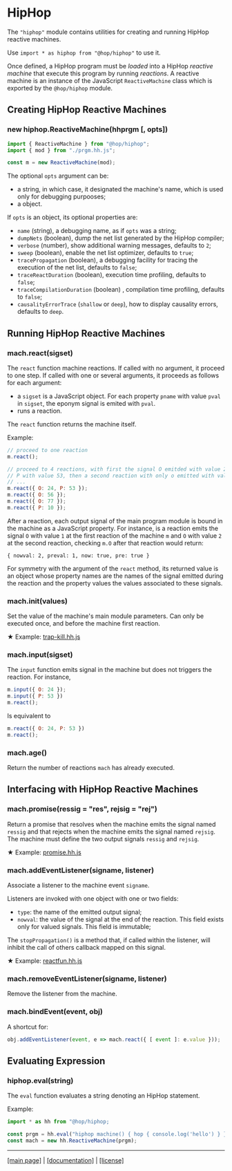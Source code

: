 <!-- ${ var doc = require("hopdoc") } -->

HipHop
======

The `"hiphop"` module contains utilities for creating and running
HipHop reactive machines.

Use `import * as hiphop from "@hop/hiphop"` to use it.

Once defined, a HipHop program must be _loaded_ into a HipHop
*reactive machine* that execute this program by running _reactions_. A
reactive machine is an instance of the JavaScript `ReactiveMachine`
class which is exported by the `@hop/hiphop` module.


Creating HipHop Reactive Machines
---------------------------------

### new hiphop.ReactiveMachine(hhprgm [, opts]) ###
<!-- [:server@glyphicon glyphicon-tag constructor] -->

```javascript
import { ReactiveMachine } from "@hop/hiphop";
import { mod } from "./prgm.hh.js";

const m = new ReactiveMachine(mod);
```

The optional `opts` argument can be:

  * a string, in which case, it designated the machine's name, which is used
  only for debugging purpooses;
  * a object.
  
If `opts` is an object, its optional properties are:

  * `name` (string), a debugging name, as if `opts` was a string;
  * `dumpNets` (boolean), dump the net list generated by the HipHop compiler;
  * `verbose` (number), show additional warning messages, defaults to `2`;
  * `sweep` (boolean), enable the net list optimizer, defaults to `true`;
  * `tracePropagation` (boolean), a debugging facility for tracing the 
  execution of the net list, defaults to `false`;
  * `traceReactDuration` (boolean), execution time profiling, defaults to
  `false`;
  * `traceCompilationDuration` (boolean) , compilation time profiling,
  defaults to `false`;
  * `causalityErrorTrace` (`shallow` or `deep`), how to display causality 
  errors, defaults to `deep`.


Running HipHop Reactive Machines
--------------------------------

### mach.react(sigset) ###
<!-- [:@glyphicon glyphicon-tag function] -->

The `react` function machine reactions. If called with no argument,
it proceed to one step. If called with one or several arguments, it
proceeds as follows for each argument:

  * a `sigset` is a JavaScript object. For each property `pname` with
 value `pval` in `sigset`, the eponym signal is emited with `pval`.
  * runs a reaction.


The `react` function returns the machine itself. 

Example:

```javascript
// proceed to one reaction
m.react(); 

// proceed to 4 reactions, with first the signal O emitded with value 24,
// P with value 53, then a second reaction with only o emitted with value 56,
// ...
m.react({ O: 24, P: 53 });
m.react({ O: 56 });
m.react({ O: 77 });
m.react({ P: 10 });
```

After a reaction, each output signal of the main program module is
bound in the machine as a JavaScript property. For instance, is a
reaction emits the signal `O` with value `1` at the first reaction
of the machine `m` and `O` with value `2` at the second reaction, checking 
`m.O` after that reaction would return:

```
{ nowval: 2, preval: 1, now: true, pre: true }
```

For symmetry with the argument of the `react` method, its returned
value is an object whose property names are the names of the signal
emitted during the reaction and the property values the values
associated to these signals.


### mach.init(values) ###
<!-- [:@glyphicon glyphicon-tag function] -->

Set the value of the machine's main module parameters. Can only be executed
once, and before the machine first reaction.

&#x2605; Example: [trap-kill.hh.js](../test/trap-kill.hh.js)


### mach.input(sigset) ###
<!-- [:@glyphicon glyphicon-tag function] -->

The `input` function emits signal in the machine but does not
triggers the reaction. For instance,

```javascript
m.input({ O: 24 });
m.input({ P: 53 })
m.react();
```

Is equivalent to

```javascript
m.react({ O: 24, P: 53 })
m.react();
```

### mach.age() ###

Return the number of reactions `mach` has already executed.


Interfacing with HipHop Reactive Machines
-----------------------------------------

### mach.promise(ressig = "res", rejsig = "rej") ###
<!-- [:@glyphicon glyphicon-tag function] -->

Return a promise that resolves when the machine emits the signal named
`ressig` and that rejects when the machine emits the signal named `rejsig`.
The machine must define the two output signals `ressig` and `rejsig`.

&#x2605; Example: [promise.hh.js](../test/promise.hh.js)


### mach.addEventListener(signame, listener) ###
<!-- [:@glyphicon glyphicon-tag function] -->

Associate a listener to the machine event `signame`.

Listeners are invoked with one object with one or two fields:

  * `type`: the name of the emitted output signal;
  * `nowval`: the value of the signal at the end of the reaction.
 This field exists only for valued signals. This field is immutable;


The `stopPropagation()` is a method that, if called within the listener, will
inhibit the call of others callback mapped on this signal.

&#x2605; Example: [reactfun.hh.js](../test/reactfun.hh.js)


### mach.removeEventListener(signame, listener) ###
<!-- [:@glyphicon glyphicon-tag function] -->

Remove the listener from the machine.


### mach.bindEvent(event, obj) ###
<!-- [:@glyphicon glyphicon-tag function] -->

A shortcut for:

```javascript
obj.addEventListener(event, e => mach.react({ [ event ]: e.value }));
```


Evaluating Expression
---------------------

### hiphop.eval(string) ###
<!-- [:@glyphicon glyphicon-tag function] -->

The `eval` function evaluates a string denoting an HipHop statement.

Example:

```javascript
import * as hh from "@hop/hiphop;

const prgm = hh.eval("hiphop machine() { hop { console.log('hello') } });
const mach = new hh.ReactiveMachine(prgm);
```

- - - - - - - - - - - - - - - - - - - - - - - - - - - 
[[main page]](../README.md) | [[documentation]](./README.md)  | [[license]](./license.md)

